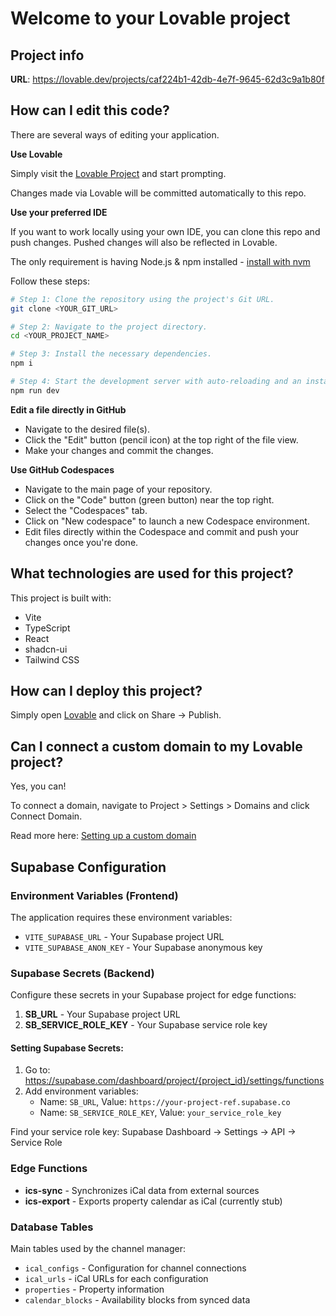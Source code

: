 # Welcome to your Lovable project

## Project info

**URL**: https://lovable.dev/projects/caf224b1-42db-4e7f-9645-62d3c9a1b80f

## How can I edit this code?

There are several ways of editing your application.

**Use Lovable**

Simply visit the [Lovable Project](https://lovable.dev/projects/caf224b1-42db-4e7f-9645-62d3c9a1b80f) and start prompting.

Changes made via Lovable will be committed automatically to this repo.

**Use your preferred IDE**

If you want to work locally using your own IDE, you can clone this repo and push changes. Pushed changes will also be reflected in Lovable.

The only requirement is having Node.js & npm installed - [install with nvm](https://github.com/nvm-sh/nvm#installing-and-updating)

Follow these steps:

```sh
# Step 1: Clone the repository using the project's Git URL.
git clone <YOUR_GIT_URL>

# Step 2: Navigate to the project directory.
cd <YOUR_PROJECT_NAME>

# Step 3: Install the necessary dependencies.
npm i

# Step 4: Start the development server with auto-reloading and an instant preview.
npm run dev
```

**Edit a file directly in GitHub**

- Navigate to the desired file(s).
- Click the "Edit" button (pencil icon) at the top right of the file view.
- Make your changes and commit the changes.

**Use GitHub Codespaces**

- Navigate to the main page of your repository.
- Click on the "Code" button (green button) near the top right.
- Select the "Codespaces" tab.
- Click on "New codespace" to launch a new Codespace environment.
- Edit files directly within the Codespace and commit and push your changes once you're done.

## What technologies are used for this project?

This project is built with:

- Vite
- TypeScript
- React
- shadcn-ui
- Tailwind CSS

## How can I deploy this project?

Simply open [Lovable](https://lovable.dev/projects/caf224b1-42db-4e7f-9645-62d3c9a1b80f) and click on Share -> Publish.

## Can I connect a custom domain to my Lovable project?

Yes, you can!

To connect a domain, navigate to Project > Settings > Domains and click Connect Domain.

Read more here: [Setting up a custom domain](https://docs.lovable.dev/features/custom-domain#custom-domain)

## Supabase Configuration

### Environment Variables (Frontend)
The application requires these environment variables:
- `VITE_SUPABASE_URL` - Your Supabase project URL
- `VITE_SUPABASE_ANON_KEY` - Your Supabase anonymous key

### Supabase Secrets (Backend)
Configure these secrets in your Supabase project for edge functions:
1. **SB_URL** - Your Supabase project URL 
2. **SB_SERVICE_ROLE_KEY** - Your Supabase service role key

#### Setting Supabase Secrets:
1. Go to: https://supabase.com/dashboard/project/{project_id}/settings/functions
2. Add environment variables:
   - Name: `SB_URL`, Value: `https://your-project-ref.supabase.co`
   - Name: `SB_SERVICE_ROLE_KEY`, Value: `your_service_role_key`

Find your service role key: Supabase Dashboard → Settings → API → Service Role

### Edge Functions
- **ics-sync** - Synchronizes iCal data from external sources  
- **ics-export** - Exports property calendar as iCal (currently stub)

### Database Tables
Main tables used by the channel manager:
- `ical_configs` - Configuration for channel connections
- `ical_urls` - iCal URLs for each configuration  
- `properties` - Property information
- `calendar_blocks` - Availability blocks from synced data
